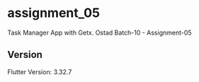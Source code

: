 # assignment_05

 Task Manager App with Getx. Ostad Batch-10 - Assignment-05

## Version

Flutter Version: 3.32.7


